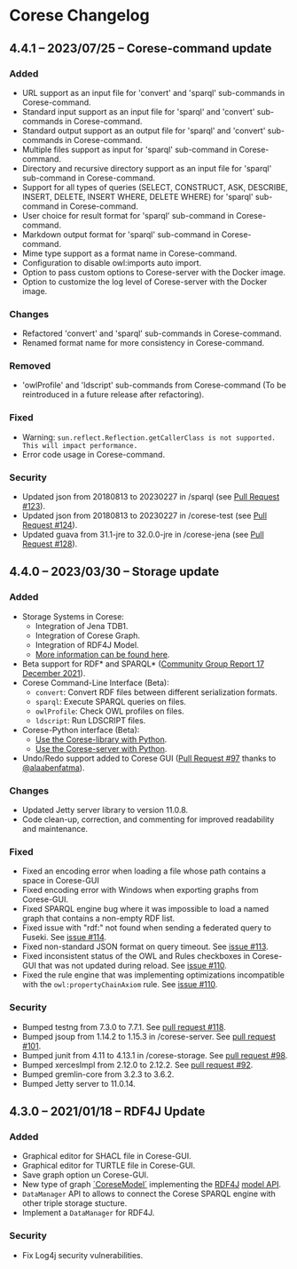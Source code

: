 # Corese Changelog

## 4.4.1 – 2023/07/25 – Corese-command update

### Added

- URL support as an input file for 'convert' and 'sparql' sub-commands in Corese-command.
- Standard input support as an input file for 'sparql' and 'convert' sub-commands in Corese-command.
- Standard output support as an output file for 'sparql' and 'convert' sub-commands in Corese-command.
- Multiple files support as input for 'sparql' sub-command in Corese-command.
- Directory and recursive directory support as an input file for 'sparql' sub-command in Corese-command.
- Support for all types of queries (SELECT, CONSTRUCT, ASK, DESCRIBE, INSERT, DELETE, INSERT WHERE, DELETE WHERE) for 'sparql' sub-command in Corese-command.
- User choice for result format for 'sparql' sub-command in Corese-command.
- Markdown output format for 'sparql' sub-command in Corese-command.
- Mime type support as a format name in Corese-command.
- Configuration to disable owl:imports auto import.
- Option to pass custom options to Corese-server with the Docker image.
- Option to customize the log level of Corese-server with the Docker image.

### Changes

- Refactored 'convert' and 'sparql' sub-commands in Corese-command.
- Renamed format name for more consistency in Corese-command.

### Removed

- 'owlProfile' and 'ldscript' sub-commands from Corese-command (To be reintroduced in a future release after refactoring).

### Fixed

- Warning: `sun.reflect.Reflection.getCallerClass is not supported. This will impact performance.`
- Error code usage in Corese-command.

### Security

- Updated json from 20180813 to 20230227 in /sparql (see [Pull Request #123](https://github.com/Wimmics/corese/pull/123)).
- Updated json from 20180813 to 20230227 in /corese-test (see [Pull Request #124](https://github.com/Wimmics/corese/pull/124)).
- Updated guava from 31.1-jre to 32.0.0-jre in /corese-jena (see [Pull Request #128](https://github.com/Wimmics/corese/pull/128)).

## 4.4.0 – 2023/03/30 – Storage update

### Added

- Storage Systems in Corese:
  - Integration of Jena TDB1.
  - Integration of Corese Graph.
  - Integration of RDF4J Model.
  - [More information can be found here](https://github.com/Wimmics/corese/blob/master/docs/storage/Configuring%20and%20Connecting%20to%20Different%20Storage%20Systems%20in%20Corese.md).
- Beta support for RDF\* and SPARQL\* ([Community Group Report 17 December 2021](https://w3c.github.io/rdf-star/cg-spec/2021-12-17.html)).
- Corese Command-Line Interface (Beta):
  - `convert`: Convert RDF files between different serialization formats.
  - `sparql`: Execute SPARQL queries on files.
  - `owlProfile`: Check OWL profiles on files.
  - `ldscript`: Run LDSCRIPT files.
- Corese-Python interface (Beta):
  - [Use the Corese-library with Python](https://github.com/Wimmics/corese/blob/master/docs/corese-python/Corese-library%20with%20Python.md).
  - [Use the Corese-server with Python](https://github.com/Wimmics/corese/blob/master/docs/corese-python/Corese-server%20with%20Python.md).
- Undo/Redo support added to Corese GUI ([Pull Request #97](https://github.com/Wimmics/corese/pull/97) thanks to [@alaabenfatma](https://github.com/alaabenfatma)).

### Changes

- Updated Jetty server library to version 11.0.8.
- Code clean-up, correction, and commenting for improved readability and maintenance.

### Fixed

- Fixed an encoding error when loading a file whose path contains a space in Corese-GUI
- Fixed encoding error with Windows when exporting graphs from Corese-GUI.
- Fixed SPARQL engine bug where it was impossible to load a named graph that contains a non-empty RDF list.
- Fixed issue with "rdf:" not found when sending a federated query to Fuseki. See [issue #114](https://github.com/Wimmics/corese/issues/114).
- Fixed non-standard JSON format on query timeout. See [issue #113](https://github.com/Wimmics/corese/issues/113).
- Fixed inconsistent status of the OWL and Rules checkboxes in Corese-GUI that was not updated during reload. See [issue #110](https://github.com/Wimmics/corese/issues/110).
- Fixed the rule engine that was implementing optimizations incompatible with the `owl:propertyChainAxiom` rule. See [issue #110](https://github.com/Wimmics/corese/issues/110).

### Security

- Bumped testng from 7.3.0 to 7.7.1. See [pull request #118](https://github.com/Wimmics/corese/pull/118).
- Bumped jsoup from 1.14.2 to 1.15.3 in /corese-server. See [pull request #101](https://github.com/Wimmics/corese/pull/101).
- Bumped junit from 4.11 to 4.13.1 in /corese-storage. See [pull request #98](https://github.com/Wimmics/corese/pull/98).
- Bumped xercesImpl from 2.12.0 to 2.12.2. See [pull request #92](https://github.com/Wimmics/corese/pull/92).
- Bumped gremlin-core from 3.2.3 to 3.6.2.
- Bumped Jetty server to 11.0.14.

## 4.3.0 – 2021/01/18 – RDF4J Update

### Added

- Graphical editor for SHACL file in Corese-GUI.
- Graphical editor for TURTLE file in Corese-GUI.
- Save graph option un Corese-GUI.
- New type of graph [´CoreseModel´](https://github.com/Wimmics/corese/blob/master/docs/rdf4j/RDF4J%20API%20in%20Corese.md) implementing the [RDF4J](https://rdf4j.org/) [model API](https://rdf4j.org/javadoc/latest/).
- `DataManager` API to allows to connect the Corese SPARQL engine with other triple storage stucture.
- Implement a `DataManager` for RDF4J.

### Security

- Fix Log4j security vulnerabilities.
